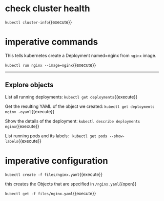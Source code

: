 # check cluster health

`kubectl cluster-info`{{execute}}

# imperative commands

This tells kubernetes create a Deployment named=nginx from `nginx` image.


`kubectl run nginx --image=nginx`{{execute}}

---
## Explore objects

List all running deployments:
`kubectl get deployments`{{execute}}


Get the resulting YAML of the object we created:
`kubectl get deployments nginx -oyaml`{{execute}}

Show the details of the deployment:
`kubectl describe deployments nginx`{{execute}}


List running pods and its labels:
` kubectl get pods --show-labels`{{execute}}


# imperative configuration

`kubectl create -f files/nginx.yaml`{{execute}}

this creates the Objects that are specified in `/nginx.yaml`{{open}}


`kubectl get -f files/nginx.yaml`{{execute}}
